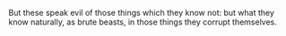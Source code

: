 But these speak evil of those things which they know not: but what they know naturally, as brute beasts, in those things they corrupt themselves.

